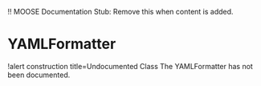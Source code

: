 !! MOOSE Documentation Stub: Remove this when content is added.

# YAMLFormatter

!alert construction title=Undocumented Class
The YAMLFormatter has not been documented.
